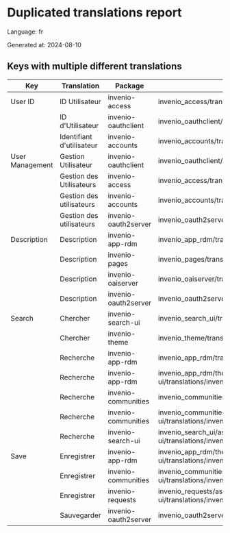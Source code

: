 # Duplicated translations report

Language: fr

Generated at: 2024-08-10


## Keys with multiple different translations


| Key | Translation | Package | File |
| --- | --- | --- | --- |
| User ID| ID Utilisateur | invenio-access | invenio_access/translations/fr/LC_MESSAGES/messages.po |
|| ID d'Utilisateur | invenio-oauthclient | invenio_oauthclient/translations/fr/LC_MESSAGES/messages.po |
|| Identifiant d'utilisateur | invenio-accounts | invenio_accounts/translations/fr/LC_MESSAGES/messages.po |
| User Management| Gestion Utilisateur | invenio-oauthclient | invenio_oauthclient/translations/fr/LC_MESSAGES/messages.po |
|| Gestion des Utilisateurs | invenio-access | invenio_access/translations/fr/LC_MESSAGES/messages.po |
|| Gestion des utilisateurs | invenio-accounts | invenio_accounts/translations/fr/LC_MESSAGES/messages.po |
|| Gestion des utilisateurs | invenio-oauth2server | invenio_oauth2server/translations/fr/LC_MESSAGES/messages.po |
| Description| Description | invenio-app-rdm | invenio_app_rdm/translations/fr/LC_MESSAGES/messages.po |
|| Description | invenio-pages | invenio_pages/translations/fr/LC_MESSAGES/messages.po |
|| Description  | invenio-oaiserver | invenio_oaiserver/translations/fr/LC_MESSAGES/messages.po |
|| Description  | invenio-oauth2server | invenio_oauth2server/translations/fr/LC_MESSAGES/messages.po |
| Search| Chercher | invenio-search-ui | invenio_search_ui/translations/fr/LC_MESSAGES/messages.po |
|| Chercher | invenio-theme | invenio_theme/translations/fr/LC_MESSAGES/messages.po |
|| Recherche | invenio-app-rdm | invenio_app_rdm/translations/fr/LC_MESSAGES/messages.po |
|| Recherche | invenio-app-rdm | invenio_app_rdm/theme/assets/semantic-ui/translations/invenio_app_rdm/messages/fr/messages.po |
|| Recherche | invenio-communities | invenio_communities/translations/fr/LC_MESSAGES/messages.po |
|| Recherche | invenio-communities | invenio_communities/assets/semantic-ui/translations/invenio_communities/messages/fr/messages.po |
|| Recherche | invenio-search-ui | invenio_search_ui/assets/semantic-ui/translations/invenio_search_ui/messages/fr/messages.po |
| Save| Enregistrer | invenio-app-rdm | invenio_app_rdm/theme/assets/semantic-ui/translations/invenio_app_rdm/messages/fr/messages.po |
|| Enregistrer | invenio-communities | invenio_communities/assets/semantic-ui/translations/invenio_communities/messages/fr/messages.po |
|| Enregistrer | invenio-requests | invenio_requests/assets/semantic-ui/translations/invenio_requests/messages/fr/messages.po |
|| Sauvegarder | invenio-oauth2server | invenio_oauth2server/translations/fr/LC_MESSAGES/messages.po |
